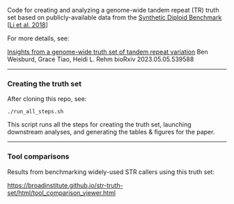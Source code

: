 Code for creating and analyzing a genome-wide tandem repeat (TR) truth set based on publicly-available data from the 
[Synthetic Diploid Benchmark](https://github.com/lh3/CHM-eval) [[Li et al. 2018](https://www.ncbi.nlm.nih.gov/pmc/articles/PMC6341484/)]

For more details, see:  
  
[Insights from a genome-wide truth set of tandem repeat variation](https://www.biorxiv.org/content/10.1101/2023.05.05.539588v1)
Ben Weisburd, Grace Tiao, Heidi L. Rehm
bioRxiv 2023.05.05.539588

---
### Creating the truth set

After cloning this repo, see:
```
./run_all_steps.sh
```
This script runs all the steps for creating the truth set, launching downstream analyses, and generating the tables & figures for the paper.


---
### Tool comparisons

Results from benchmarking widely-used STR callers using this truth set:

https://broadinstitute.github.io/str-truth-set/html/tool_comparison_viewer.html
